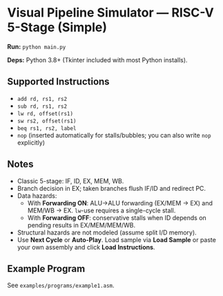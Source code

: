 # Visual Pipeline Simulator — RISC-V 5-Stage (Simple)

**Run:** `python main.py`

**Deps:** Python 3.8+ (Tkinter included with most Python installs).

## Supported Instructions
- `add rd, rs1, rs2`
- `sub rd, rs1, rs2`
- `lw rd, offset(rs1)`
- `sw rs2, offset(rs1)`
- `beq rs1, rs2, label`
- `nop` (inserted automatically for stalls/bubbles; you can also write `nop` explicitly)

## Notes
- Classic 5-stage: IF, ID, EX, MEM, WB.
- Branch decision in EX; taken branches flush IF/ID and redirect PC.
- Data hazards:
  - With **Forwarding ON**: ALU→ALU forwarding (EX/MEM -> EX) and MEM/WB -> EX. `lw`-use requires a single-cycle stall.
  - With **Forwarding OFF**: conservative stalls when ID depends on pending results in EX/MEM/MEM/WB.
- Structural hazards are not modeled (assume split I/D memory).
- Use **Next Cycle** or **Auto-Play**. Load sample via **Load Sample** or paste your own assembly and click **Load Instructions**.

## Example Program
See `examples/programs/example1.asm`.
